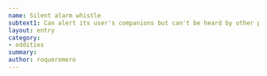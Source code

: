 ```yaml
---
name: Silent alarm whistle
subtext1: Can alert its user's companions but can't be heard by other people, random chance of depletion on each use.
layout: entry
category:
- oddities
summary: 
author: roqueromero
---
```

